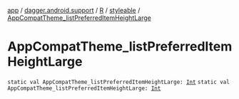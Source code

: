[app](../../../index.md) / [dagger.android.support](../../index.md) / [R](../index.md) / [styleable](index.md) / [AppCompatTheme_listPreferredItemHeightLarge](./-app-compat-theme_list-preferred-item-height-large.md)

# AppCompatTheme_listPreferredItemHeightLarge

`static val AppCompatTheme_listPreferredItemHeightLarge: `[`Int`](https://kotlinlang.org/api/latest/jvm/stdlib/kotlin/-int/index.html)
`static val AppCompatTheme_listPreferredItemHeightLarge: `[`Int`](https://kotlinlang.org/api/latest/jvm/stdlib/kotlin/-int/index.html)
